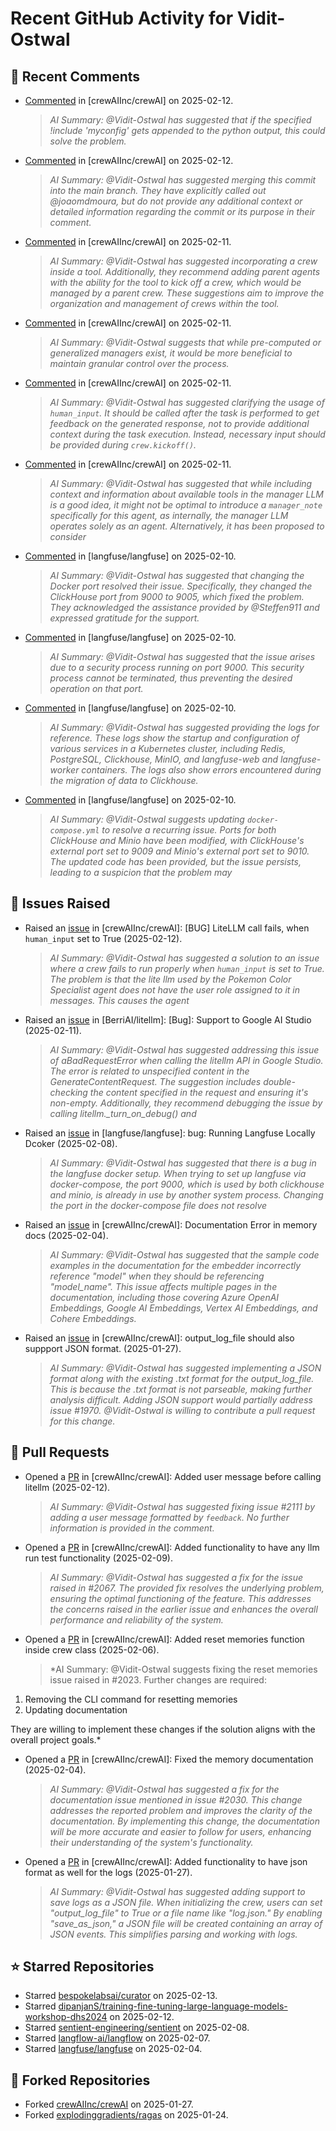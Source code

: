# Recent GitHub Activity for Vidit-Ostwal

## 💬 Recent Comments
- [Commented](https://github.com/crewAIInc/crewAI/issues/2105#issuecomment-2653744764) in [crewAIInc/crewAI] on 2025-02-12.
  > *AI Summary: @Vidit-Ostwal has suggested that if the specified !include 'myconfig' gets appended to the python output, this could solve the problem.*
- [Commented](https://github.com/crewAIInc/crewAI/pull/2071#issuecomment-2653722469) in [crewAIInc/crewAI] on 2025-02-12.
  > *AI Summary: @Vidit-Ostwal has suggested merging this commit into the main branch. They have explicitly called out @joaomdmoura, but do not provide any additional context or detailed information regarding the commit or its purpose in their comment.*
- [Commented](https://github.com/crewAIInc/crewAI/issues/2097#issuecomment-2651667767) in [crewAIInc/crewAI] on 2025-02-11.
  > *AI Summary: @Vidit-Ostwal has suggested incorporating a crew inside a tool. Additionally, they recommend adding parent agents with the ability for the tool to kick off a crew, which would be managed by a parent crew. These suggestions aim to improve the organization and management of crews within the tool.*
- [Commented](https://github.com/crewAIInc/crewAI/issues/2095#issuecomment-2651664099) in [crewAIInc/crewAI] on 2025-02-11.
  > *AI Summary: @Vidit-Ostwal suggests that while pre-computed or generalized managers exist, it would be more beneficial to maintain granular control over the process.*
- [Commented](https://github.com/crewAIInc/crewAI/issues/2092#issuecomment-2651660502) in [crewAIInc/crewAI] on 2025-02-11.
  > *AI Summary: @Vidit-Ostwal has suggested clarifying the usage of `human_input`. It should be called after the task is performed to get feedback on the generated response, not to provide additional context during the task execution. Instead, necessary input should be provided during `crew.kickoff()`.*
- [Commented](https://github.com/crewAIInc/crewAI/issues/2095#issuecomment-2650913664) in [crewAIInc/crewAI] on 2025-02-11.
  > *AI Summary: @Vidit-Ostwal has suggested that while including context and information about available tools in the manager LLM is a good idea, it might not be optimal to introduce a `manager_note` specifically for this agent, as internally, the manager LLM operates solely as an agent. Alternatively, it has been proposed to consider*
- [Commented](https://github.com/langfuse/langfuse/issues/5432#issuecomment-2648935567) in [langfuse/langfuse] on 2025-02-10.
  > *AI Summary: @Vidit-Ostwal has suggested that changing the Docker port resolved their issue. Specifically, they changed the ClickHouse port from 9000 to 9005, which fixed the problem. They acknowledged the assistance provided by @Steffen911 and expressed gratitude for the support.*
- [Commented](https://github.com/langfuse/langfuse/issues/5432#issuecomment-2648363009) in [langfuse/langfuse] on 2025-02-10.
  > *AI Summary: @Vidit-Ostwal has suggested that the issue arises due to a security process running on port 9000. This security process cannot be terminated, thus preventing the desired operation on that port.*
- [Commented](https://github.com/langfuse/langfuse/issues/5432#issuecomment-2648098489) in [langfuse/langfuse] on 2025-02-10.
  > *AI Summary: @Vidit-Ostwal has suggested providing the logs for reference. These logs show the startup and configuration of various services in a Kubernetes cluster, including Redis, PostgreSQL, Clickhouse, MinIO, and langfuse-web and langfuse-worker containers. The logs also show errors encountered during the migration of data to Clickhouse.*
- [Commented](https://github.com/langfuse/langfuse/issues/5432#issuecomment-2648019685) in [langfuse/langfuse] on 2025-02-10.
  > *AI Summary: @Vidit-Ostwal suggests updating `docker-compose.yml` to resolve a recurring issue. Ports for both ClickHouse and Minio have been modified, with ClickHouse's external port set to 9009 and Minio's external port set to 9010. The updated code has been provided, but the issue persists, leading to a suspicion that the problem may*

## 🐛 Issues Raised
- Raised an [issue](https://github.com/crewAIInc/crewAI/issues/2111) in [crewAIInc/crewAI]: [BUG] LiteLLM call fails, when `human_input` set to True (2025-02-12).
  > *AI Summary: @Vidit-Ostwal has suggested a solution to an issue where a crew fails to run properly when `human_input` is set to True. The problem is that the lite llm used by the Pokemon Color Specialist agent does not have the user role assigned to it in messages. This causes the agent*
- Raised an [issue](https://github.com/BerriAI/litellm/issues/8467) in [BerriAI/litellm]: [Bug]: Support to Google AI Studio (2025-02-11).
  > *AI Summary: @Vidit-Ostwal has suggested addressing this issue of aBadRequestError when calling the litellm API in Google Studio. The error is related to unspecified content in the GenerateContentRequest. The suggestion includes double-checking the content specified in the request and ensuring it's non-empty. Additionally, they recommend debugging the issue by calling litellm._turn_on_debug() and*
- Raised an [issue](https://github.com/langfuse/langfuse/issues/5432) in [langfuse/langfuse]: bug: Running Langfuse Locally Dcoker (2025-02-08).
  > *AI Summary: @Vidit-Ostwal has suggested that there is a bug in the langfuse docker setup. When trying to set up langfuse via docker-compose, the port 9000, which is used by both clickhouse and minio, is already in use by another system process. Changing the port in the docker-compose file does not resolve*
- Raised an [issue](https://github.com/crewAIInc/crewAI/issues/2030) in [crewAIInc/crewAI]: Documentation Error in memory docs (2025-02-04).
  > *AI Summary: @Vidit-Ostwal has suggested that the sample code examples in the documentation for the embedder incorrectly reference "model" when they should be referencing "model_name". This issue affects multiple pages in the documentation, including those covering Azure OpenAI Embeddings, Google AI Embeddings, Vertex AI Embeddings, and Cohere Embeddings.*
- Raised an [issue](https://github.com/crewAIInc/crewAI/issues/1984) in [crewAIInc/crewAI]: output_log_file should also suppport JSON format. (2025-01-27).
  > *AI Summary: @Vidit-Ostwal has suggested implementing a JSON format along with the existing .txt format for the output_log_file. This is because the .txt format is not parseable, making further analysis difficult. Adding JSON support would partially address issue #1970. @Vidit-Ostwal is willing to contribute a pull request for this change.*

## 🚀 Pull Requests
- Opened a [PR](https://github.com/crewAIInc/crewAI/pull/2112) in [crewAIInc/crewAI]: Added user message before calling litellm (2025-02-12).
  > *AI Summary: @Vidit-Ostwal has suggested fixing issue #2111 by adding a user message formatted by `feedback`. No further information is provided in the comment.*
- Opened a [PR](https://github.com/crewAIInc/crewAI/pull/2071) in [crewAIInc/crewAI]: Added functionality to have any llm run test functionality (2025-02-09).
  > *AI Summary: @Vidit-Ostwal has suggested a fix for the issue raised in #2067. The provided fix resolves the underlying problem, ensuring the optimal functioning of the feature. This addresses the concerns raised in the earlier issue and enhances the overall performance and reliability of the system.*
- Opened a [PR](https://github.com/crewAIInc/crewAI/pull/2047) in [crewAIInc/crewAI]: Added reset memories function inside crew class (2025-02-06).
  > *AI Summary: @Vidit-Ostwal suggests fixing the reset memories issue raised in #2023. Further changes are required:

1. Removing the CLI command for resetting memories
2. Updating documentation

They are willing to implement these changes if the solution aligns with the overall project goals.*
- Opened a [PR](https://github.com/crewAIInc/crewAI/pull/2031) in [crewAIInc/crewAI]: Fixed the memory documentation (2025-02-04).
  > *AI Summary: @Vidit-Ostwal has suggested a fix for the documentation issue mentioned in issue #2030. This change addresses the reported problem and improves the clarity of the documentation. By implementing this change, the documentation will be more accurate and easier to follow for users, enhancing their understanding of the system's functionality.*
- Opened a [PR](https://github.com/crewAIInc/crewAI/pull/1985) in [crewAIInc/crewAI]: Added functionality to have json format as well for the logs (2025-01-27).
  > *AI Summary: @Vidit-Ostwal has suggested adding support to save logs as a JSON file. When initializing the crew, users can set "output_log_file" to True or a file name like "log.json." By enabling "save_as_json," a JSON file will be created containing an array of JSON events. This simplifies parsing and working with logs.*

## ⭐ Starred Repositories
- Starred [bespokelabsai/curator](https://github.com/bespokelabsai/curator) on 2025-02-13.
- Starred [dipanjanS/training-fine-tuning-large-language-models-workshop-dhs2024](https://github.com/dipanjanS/training-fine-tuning-large-language-models-workshop-dhs2024) on 2025-02-12.
- Starred [sentient-engineering/sentient](https://github.com/sentient-engineering/sentient) on 2025-02-08.
- Starred [langflow-ai/langflow](https://github.com/langflow-ai/langflow) on 2025-02-07.
- Starred [langfuse/langfuse](https://github.com/langfuse/langfuse) on 2025-02-04.

## 🍴 Forked Repositories
- Forked [crewAIInc/crewAI](https://github.com/Vidit-Ostwal/crewAI) on 2025-01-27.
- Forked [explodinggradients/ragas](https://github.com/Vidit-Ostwal/ragas) on 2025-01-24.
